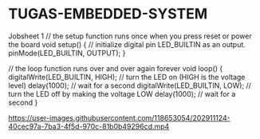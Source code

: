 # TUGAS-EMBEDDED-SYSTEM
Jobsheet 1
// the setup function runs once when you press reset or power the board
void setup() {
  // initialize digital pin LED_BUILTIN as an output.
  pinMode(LED_BUILTIN, OUTPUT);
}

// the loop function runs over and over again forever
void loop() {
  digitalWrite(LED_BUILTIN, HIGH);  // turn the LED on (HIGH is the voltage level)
  delay(1000);                      // wait for a second
  digitalWrite(LED_BUILTIN, LOW);   // turn the LED off by making the voltage LOW
  delay(1000);                      // wait for a second
}


https://user-images.githubusercontent.com/118653054/202911124-40cec97a-7ba3-4f5d-970c-81b0b49296cd.mp4


